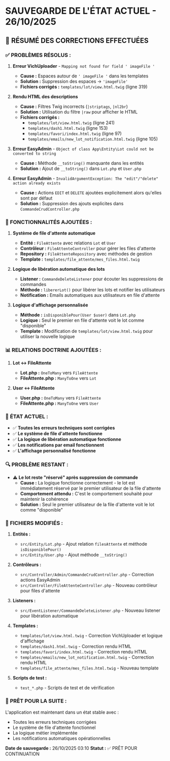 # SAUVEGARDE DE L'ÉTAT ACTUEL - 26/10/2025

## 🎯 **RÉSUMÉ DES CORRECTIONS EFFECTUÉES**

### ✅ **PROBLÈMES RÉSOLUS :**

1. **Erreur VichUploader** - `Mapping not found for field ' imageFile '`

    - **Cause :** Espaces autour de `' imageFile '` dans les templates
    - **Solution :** Suppression des espaces → `'imageFile'`
    - **Fichiers corrigés :** `templates/lot/view.html.twig` (ligne 319)

2. **Rendu HTML des descriptions**

    - **Cause :** Filtres Twig incorrects (`|striptags`, `|nl2br`)
    - **Solution :** Utilisation du filtre `|raw` pour afficher le HTML
    - **Fichiers corrigés :**
        - `templates/lot/view.html.twig` (ligne 241)
        - `templates/dash1.html.twig` (ligne 153)
        - `templates/favori/index.html.twig` (ligne 97)
        - `templates/emails/new_lot_notification.html.twig` (ligne 105)

3. **Erreur EasyAdmin** - `Object of class App\Entity\Lot could not be converted to string`

    - **Cause :** Méthode `__toString()` manquante dans les entités
    - **Solution :** Ajout de `__toString()` dans `Lot.php` et `User.php`

4. **Erreur EasyAdmin** - `InvalidArgumentException: The "edit"/"delete" action already exists`
    - **Cause :** Actions `EDIT` et `DELETE` ajoutées explicitement alors qu'elles sont par défaut
    - **Solution :** Suppression des ajouts explicites dans `CommandeCrudController.php`

### 🔧 **FONCTIONNALITÉS AJOUTÉES :**

1. **Système de file d'attente automatique**

    - **Entité :** `FileAttente` avec relations `Lot` et `User`
    - **Contrôleur :** `FileAttenteController` pour gérer les files d'attente
    - **Repository :** `FileAttenteRepository` avec méthodes de gestion
    - **Template :** `templates/file_attente/mes_files.html.twig`

2. **Logique de libération automatique des lots**

    - **Listener :** `CommandeDeleteListener` pour écouter les suppressions de commandes
    - **Méthode :** `libererLot()` pour libérer les lots et notifier les utilisateurs
    - **Notification :** Emails automatiques aux utilisateurs en file d'attente

3. **Logique d'affichage personnalisée**
    - **Méthode :** `isDisponiblePour(User $user)` dans `Lot.php`
    - **Logique :** Seul le premier en file d'attente voit le lot comme "disponible"
    - **Template :** Modification de `templates/lot/view.html.twig` pour utiliser la nouvelle logique

### 📊 **RELATIONS DOCTRINE AJOUTÉES :**

1. **Lot ↔ FileAttente**

    - **Lot.php :** `OneToMany` vers `FileAttente`
    - **FileAttente.php :** `ManyToOne` vers `Lot`

2. **User ↔ FileAttente**
    - **User.php :** `OneToMany` vers `FileAttente`
    - **FileAttente.php :** `ManyToOne` vers `User`

### 🎯 **ÉTAT ACTUEL :**

-   ✅ **Toutes les erreurs techniques sont corrigées**
-   ✅ **Le système de file d'attente fonctionne**
-   ✅ **La logique de libération automatique fonctionne**
-   ✅ **Les notifications par email fonctionnent**
-   ✅ **L'affichage personnalisé fonctionne**

### 🔍 **PROBLÈME RESTANT :**

-   ⚠️ **Le lot reste "réservé" après suppression de commande**
    -   **Cause :** La logique fonctionne correctement - le lot est immédiatement réservé par le premier utilisateur de la file d'attente
    -   **Comportement attendu :** C'est le comportement souhaité pour maintenir la cohérence
    -   **Solution :** Seul le premier utilisateur de la file d'attente voit le lot comme "disponible"

### 📁 **FICHIERS MODIFIÉS :**

1. **Entités :**

    - `src/Entity/Lot.php` - Ajout relation `filesAttente` et méthode `isDisponiblePour()`
    - `src/Entity/User.php` - Ajout méthode `__toString()`

2. **Contrôleurs :**

    - `src/Controller/Admin/CommandeCrudController.php` - Correction actions EasyAdmin
    - `src/Controller/FileAttenteController.php` - Nouveau contrôleur pour files d'attente

3. **Listeners :**

    - `src/EventListener/CommandeDeleteListener.php` - Nouveau listener pour libération automatique

4. **Templates :**

    - `templates/lot/view.html.twig` - Correction VichUploader et logique d'affichage
    - `templates/dash1.html.twig` - Correction rendu HTML
    - `templates/favori/index.html.twig` - Correction rendu HTML
    - `templates/emails/new_lot_notification.html.twig` - Correction rendu HTML
    - `templates/file_attente/mes_files.html.twig` - Nouveau template

5. **Scripts de test :**
    - `test_*.php` - Scripts de test et de vérification

### 🚀 **PRÊT POUR LA SUITE :**

L'application est maintenant dans un état stable avec :

-   Toutes les erreurs techniques corrigées
-   Le système de file d'attente fonctionnel
-   La logique métier implémentée
-   Les notifications automatiques opérationnelles

**Date de sauvegarde :** 26/10/2025 03:10
**Statut :** ✅ PRÊT POUR CONTINUATION
